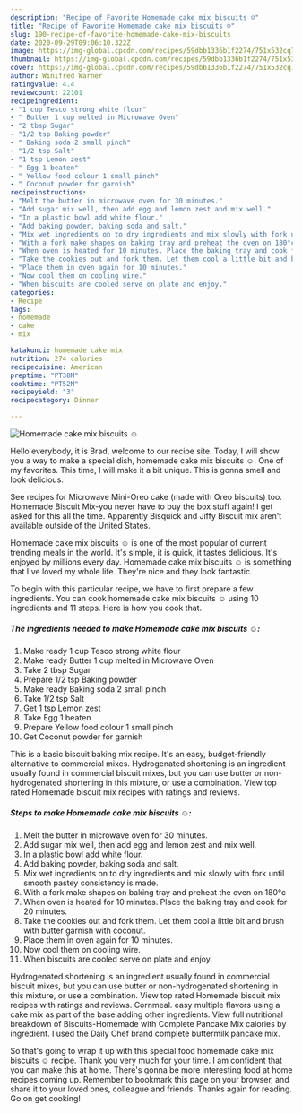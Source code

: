 ```yaml
---
description: "Recipe of Favorite Homemade cake mix biscuits ☺"
title: "Recipe of Favorite Homemade cake mix biscuits ☺"
slug: 190-recipe-of-favorite-homemade-cake-mix-biscuits
date: 2020-09-29T09:06:10.322Z
image: https://img-global.cpcdn.com/recipes/59dbb1336b1f2274/751x532cq70/homemade-cake-mix-biscuits-☺-recipe-main-photo.jpg
thumbnail: https://img-global.cpcdn.com/recipes/59dbb1336b1f2274/751x532cq70/homemade-cake-mix-biscuits-☺-recipe-main-photo.jpg
cover: https://img-global.cpcdn.com/recipes/59dbb1336b1f2274/751x532cq70/homemade-cake-mix-biscuits-☺-recipe-main-photo.jpg
author: Winifred Warner
ratingvalue: 4.4
reviewcount: 22101
recipeingredient:
- "1 cup Tesco strong white flour"
- " Butter 1 cup melted in Microwave Oven"
- "2 tbsp Sugar"
- "1/2 tsp Baking powder"
- " Baking soda 2 small pinch"
- "1/2 tsp Salt"
- "1 tsp Lemon zest"
- " Egg 1 beaten"
- " Yellow food colour 1 small pinch"
- " Coconut powder for garnish"
recipeinstructions:
- "Melt the butter in microwave oven for 30 minutes."
- "Add sugar mix well, then add egg and lemon zest and mix well."
- "In a plastic bowl add white flour."
- "Add baking powder, baking soda and salt."
- "Mix wet ingredients on to dry ingredients and mix slowly with fork until smooth pastey consistency is made."
- "With a fork make shapes on baking tray and preheat the oven on 180°c"
- "When oven is heated for 10 minutes. Place the baking tray and cook for 20 minutes."
- "Take the cookies out and fork them. Let them cool a little bit and brush with butter garnish with coconut."
- "Place them in oven again for 10 minutes."
- "Now cool them on cooling wire."
- "When biscuits are cooled serve on plate and enjoy."
categories:
- Recipe
tags:
- homemade
- cake
- mix

katakunci: homemade cake mix 
nutrition: 274 calories
recipecuisine: American
preptime: "PT38M"
cooktime: "PT52M"
recipeyield: "3"
recipecategory: Dinner

---
```



![Homemade cake mix biscuits ☺](https://img-global.cpcdn.com/recipes/59dbb1336b1f2274/751x532cq70/homemade-cake-mix-biscuits-☺-recipe-main-photo.jpg)

Hello everybody, it is Brad, welcome to our recipe site. Today, I will show you a way to make a special dish, homemade cake mix biscuits ☺. One of my favorites. This time, I will make it a bit unique. This is gonna smell and look delicious.

See recipes for Microwave Mini-Oreo cake (made with Oreo biscuits) too. Homemade Biscuit Mix-you never have to buy the box stuff again! I get asked for this all the time. Apparently Bisquick and Jiffy Biscuit mix aren&#39;t available outside of the United States.

Homemade cake mix biscuits ☺ is one of the most popular of current trending meals in the world. It's simple, it is quick, it tastes delicious. It's enjoyed by millions every day. Homemade cake mix biscuits ☺ is something that I've loved my whole life. They're nice and they look fantastic.


To begin with this particular recipe, we have to first prepare a few ingredients. You can cook homemade cake mix biscuits ☺ using 10 ingredients and 11 steps. Here is how you cook that.

<!--inarticleads1-->

##### The ingredients needed to make Homemade cake mix biscuits ☺:

1. Make ready 1 cup Tesco strong white flour
1. Make ready  Butter 1 cup melted in Microwave Oven
1. Take 2 tbsp Sugar
1. Prepare 1/2 tsp Baking powder
1. Make ready  Baking soda 2 small pinch
1. Take 1/2 tsp Salt
1. Get 1 tsp Lemon zest
1. Take  Egg 1 beaten
1. Prepare  Yellow food colour 1 small pinch
1. Get  Coconut powder for garnish


This is a basic biscuit baking mix recipe. It&#39;s an easy, budget-friendly alternative to commercial mixes. Hydrogenated shortening is an ingredient usually found in commercial biscuit mixes, but you can use butter or non-hydrogenated shortening in this mixture, or use a combination. View top rated Homemade biscuit mix recipes with ratings and reviews. 

<!--inarticleads2-->

##### Steps to make Homemade cake mix biscuits ☺:

1. Melt the butter in microwave oven for 30 minutes.
1. Add sugar mix well, then add egg and lemon zest and mix well.
1. In a plastic bowl add white flour.
1. Add baking powder, baking soda and salt.
1. Mix wet ingredients on to dry ingredients and mix slowly with fork until smooth pastey consistency is made.
1. With a fork make shapes on baking tray and preheat the oven on 180°c
1. When oven is heated for 10 minutes. Place the baking tray and cook for 20 minutes.
1. Take the cookies out and fork them. Let them cool a little bit and brush with butter garnish with coconut.
1. Place them in oven again for 10 minutes.
1. Now cool them on cooling wire.
1. When biscuits are cooled serve on plate and enjoy.


Hydrogenated shortening is an ingredient usually found in commercial biscuit mixes, but you can use butter or non-hydrogenated shortening in this mixture, or use a combination. View top rated Homemade biscuit mix recipes with ratings and reviews. Cornmeal. easy multiple flavors using a cake mix as part of the base.adding other ingredients. View full nutritional breakdown of Biscuits-Homemade with Complete Pancake Mix calories by ingredient. I used the Daily Chef brand complete buttermilk pancake mix. 

So that's going to wrap it up with this special food homemade cake mix biscuits ☺ recipe. Thank you very much for your time. I am confident that you can make this at home. There's gonna be more interesting food at home recipes coming up. Remember to bookmark this page on your browser, and share it to your loved ones, colleague and friends. Thanks again for reading. Go on get cooking!
